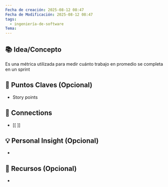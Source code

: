 ```yaml
---
Fecha de creación: 2025-08-12 08:47
Fecha de Modificación: 2025-08-12 08:47
tags:
  - ingeniería-de-software
Tema:
---
```



## 📚 Idea/Concepto 

Es una métrica utilizada para medir cuánto trabajo en promedio se completa en un sprint
## 📌 Puntos Claves (Opcional)
- Story points

## 🔗 Connections
- [[ ]]

## 💡 Personal Insight (Opcional)
- 
## 🧾 Recursos (Opcional)
- 